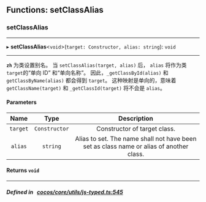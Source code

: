 ## Functions: setClassAlias

### setClassAlias


___
▸ **setClassAlias**<`void`\>(`target: Constructor, alias: string`): `void`
___


**`zh`** 为类设置别名。
当 `setClassAlias(target, alias)` 后，
`alias` 将作为类 `target`的“单向 ID” 和“单向名称”。
因此，`_getClassById(alias)` 和 `getClassByName(alias)` 都会得到 `target`。
这种映射是单向的，意味着 `getClassName(target)` 和 `_getClassId(target)` 将不会是 `alias`。



#### Parameters

| Name | Type | Description |
| :------: | :------: | :------: |
| `target` | `Constructor` | Constructor of target class.  |
| `alias` | `string` | Alias to set. The name shall not have been set as class name or alias of another class.  |

#### Returns `void` 
___


##### Defined in &nbsp;   [cocos/core/utils/js-typed.ts:545](https://github.com/cocos-creator/engine/blob/c7bf6b8a9/cocos/core/utils/js-typed.ts#L545)&nbsp;

